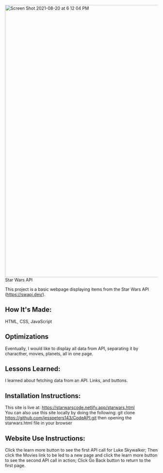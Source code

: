 
<img width="896" alt="Screen Shot 2021-08-20 at 6 12 04 PM" src="https://user-images.githubusercontent.com/83046012/130305873-3959768f-fa2f-4904-8aea-999d972a54ad.png">
Star Wars API


This project is a basic webpage displaying items from the Star Wars API (https://swapi.dev/).
​
## How It's Made:
HTML, CSS, JavaScript
​
## Optimizations
Eventually, I would like to display all data from API, separating it by characther, movies, planets, all in one page.
​
## Lessons Learned:
I learned about fetching data from an API. Links, and buttons.
​
## Installation Instructions:
This site is live at: https://starwarscode.netlify.app/starwars.html  
​
You can also use this site locally by doing the following: git clone https://github.com/jesspeters143/CodeAPI.git 
then opening the starwars.html file in your browser
​
## Website Use Instructions:
Click the learn more button to see the first API call for Luke Skywalker; 
Then click the Movies link to be led to a new page and click the learn more button to see the second API call in action; 
Click Go Back button to return to the first page.
